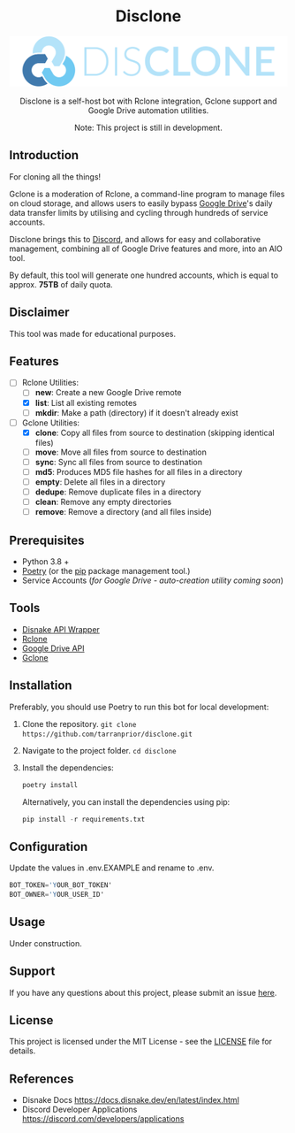 <h1 align="center">Disclone</h1>
<p align="center"><img src="https://github.com/tarranprior/disclone/blob/main/assets/disclone.png" width="600" /></p>

<p align="center">Disclone is a self-host bot with Rclone integration, Gclone support and Google Drive automation utilities.</p>
<p align="center">Note: This project is still in development.</p>

## Introduction
For cloning all the things!

Gclone is a moderation of Rclone, a command-line program to manage files on cloud storage, and allows users to easily bypass [Google Drive](https://www.google.co.uk/drive/)'s daily data transfer limits by utilising and cycling through hundreds of service accounts.

Disclone brings this to [Discord](https://discord.com/), and allows for easy and collaborative management, combining all of Google Drive features and more, into an AIO tool.

By default, this tool will generate one hundred accounts, which is equal to approx. **75TB** of daily quota.

## Disclaimer
This tool was made for educational purposes.

## Features
- [ ] Rclone Utilities:
    - [ ] **new**: Create a new Google Drive remote
    - [X] **list**: List all existing remotes
    - [ ] **mkdir**: Make a path (directory) if it doesn't already exist

- [ ] Gclone Utilities:
    - [X] **clone**: Copy all files from source to destination (skipping identical files)
    - [ ] **move**: Move all files from source to destination
    - [ ] **sync**: Sync all files from source to destination
    - [ ] **md5**: Produces MD5 file hashes for all files in a directory
    - [ ] **empty**: Delete all files in a directory
    - [ ] **dedupe**: Remove duplicate files in a directory
    - [ ] **clean**: Remove any empty directories
    - [ ] **remove**: Remove a directory (and all files inside)

## Prerequisites
- Python 3.8 +
- [Poetry](https://python-poetry.org/docs) (or the [pip](https://pypi.org/project/pip/) package management tool.)
- Service Accounts (*for Google Drive - auto-creation utility coming soon*)

## Tools
- [Disnake API Wrapper](https://github.com/DisnakeDev/disnake)
- [Rclone](https://rclone.org/)
- [Google Drive API](https://developers.google.com/drive/api)
- [Gclone](https://github.com/donwa/gclone)

## Installation
Preferably, you should use Poetry to run this bot for local development:

1. Clone the repository. `git clone https://github.com/tarranprior/disclone.git`

2. Navigate to the project folder. `cd disclone`

3. Install the dependencies:
   ```s
   poetry install
   ```
   Alternatively, you can install the dependencies using pip:
   ```s
   pip install -r requirements.txt
   ```

## Configuration
Update the values in .env.EXAMPLE and rename to .env.
```s
BOT_TOKEN='YOUR_BOT_TOKEN'
BOT_OWNER='YOUR_USER_ID'
```

## Usage
Under construction.

## Support
If you have any questions about this project, please submit an issue [here](https://github.com/tarranprior/disclone/issues).<br/>

## License
This project is licensed under the MIT License - see the [LICENSE](https://github.com/tarranprior/disclone/blob/main/LICENSE) file for details.

## References
- Disnake Docs https://docs.disnake.dev/en/latest/index.html
- Discord Developer Applications https://discord.com/developers/applications
